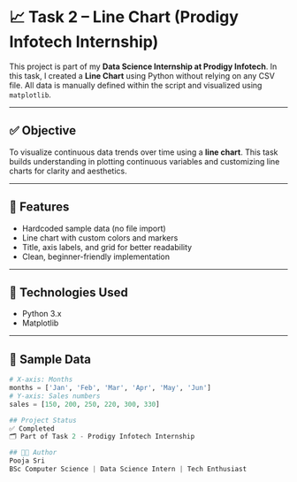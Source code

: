# 📈 Task 2 – Line Chart (Prodigy Infotech Internship)

This project is part of my **Data Science Internship at Prodigy Infotech**. In this task, I created a **Line Chart** using Python without relying on any CSV file. All data is manually defined within the script and visualized using `matplotlib`.

---

## ✅ Objective

To visualize continuous data trends over time using a **line chart**. This task builds understanding in plotting continuous variables and customizing line charts for clarity and aesthetics.

---

## 🚀 Features

- Hardcoded sample data (no file import)
- Line chart with custom colors and markers
- Title, axis labels, and grid for better readability
- Clean, beginner-friendly implementation

---

## 🧪 Technologies Used

- Python 3.x
- Matplotlib

---

## 📌 Sample Data

```python
# X-axis: Months
months = ['Jan', 'Feb', 'Mar', 'Apr', 'May', 'Jun']
# Y-axis: Sales numbers
sales = [150, 200, 250, 220, 300, 330]

## Project Status
✅ Completed
🗂️ Part of Task 2 - Prodigy Infotech Internship

## 👩‍💻 Author
Pooja Sri
BSc Computer Science | Data Science Intern | Tech Enthusiast

